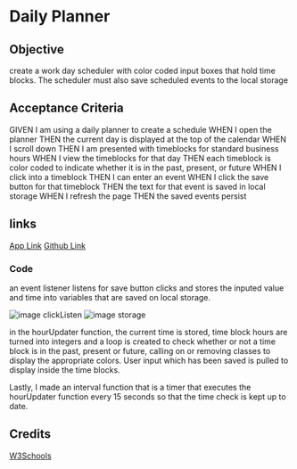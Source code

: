 # Daily Planner

## Objective 

create a work day scheduler with color coded input boxes that hold time blocks. The scheduler must also save scheduled events to the local storage

## Acceptance Criteria

GIVEN I am using a daily planner to create a schedule
WHEN I open the planner
THEN the current day is displayed at the top of the calendar
WHEN I scroll down
THEN I am presented with timeblocks for standard business hours
WHEN I view the timeblocks for that day
THEN each timeblock is color coded to indicate whether it is in the past, present, or future
WHEN I click into a timeblock
THEN I can enter an event
WHEN I click the save button for that timeblock
THEN the text for that event is saved in local storage
WHEN I refresh the page
THEN the saved events persist


## links
[App Link](https://ghudson46.github.io/daily-planner/)
[Github Link](https://github.com/ghudson46/daily-planner)


### Code
an event listener listens for save button clicks and stores the inputed value and time into variables that are saved on local storage.

![image clickListen](https://user-images.githubusercontent.com/66426144/88464825-d3f44b00-ce8b-11ea-865e-259e2decdb7e.png)
![image storage](https://user-images.githubusercontent.com/66426144/88465108-26366b80-ce8e-11ea-9012-946ae4bab8b6.png)

in the hourUpdater function, the current time is stored, time block hours are turned into integers and a loop is created to check whether or not a time block is in the past, present or future, calling on or removing classes to display the appropriate colors. User input which has been saved is pulled to display inside the time blocks. 



Lastly, I made an interval function that is a timer that executes the hourUpdater function every 15 seconds so that the time check is kept up to date. 







## Credits
[W3Schools](https://w3schools.com)

